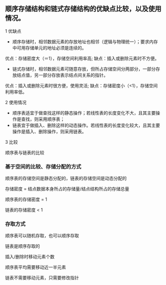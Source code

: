 ## 顺序存储结构和链式存储结构的优缺点比较，以及使用情况。

1 优缺点

* 顺序存储时，相邻数据元素的存放地址也相邻（逻辑与物理统一）；要求内存中可用存储单元的地址必须是连续的。

优点：存储密度大（＝1），存储空间利用率高;
缺点：插入或删除元素时不方便。

* 链式存储时，相邻数据元素可随意存放，但所占存储空间分两部分，一部分存放结点值，另一部分存放表示结点间关系的指针。

优点：插入或删除元素时很方便，使用灵活;
缺点：存储密度小（<1），存储空间利用率低。


2 使用情况

* 顺序表适宜于做查找这样的静态操作；若线性表的长度变化不大，且其主要操作是查找，则采用顺序表；
* 链表宜于做插入、删除这样的动态操作。若线性表的长度变化较大，且其主要操作是插入、删除操作，则采用链表。


3 比较

顺序表与链表的比较

### 基于空间的比较、存储分配的方式

顺序表的存储空间是静态分配的，链表的存储空间是动态分配的

存储密度 = 结点数据本身所占的存储量/结点结构所占的存储总量

顺序表的存储密度 = 1

链表的存储密度 < 1


### 存取方式

顺序表可以随机存取，也可以顺序存取

链表是顺序存取的

插入/删除时移动元素个数

顺序表平均需要移动近一半元素

链表不需要移动元素，只需要修改指针


